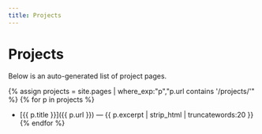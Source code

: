 ```yaml
---
title: Projects
---
```


# Projects

Below is an auto-generated list of project pages.

{% assign projects = site.pages | where_exp:"p","p.url contains '/projects/'" %}
{% for p in projects %}
- [{{ p.title }}]({{ p.url }}) — {{ p.excerpt | strip_html | truncatewords:20 }}
{% endfor %}
